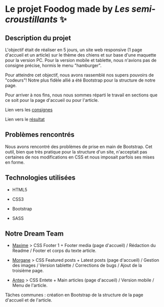 # Le projet Foodog made by *Les semi-croustillants* :sparkles:


## Description du projet

L'objectif était de réaliser en 5 jours, un site web responsive (1 page d'accueil et un article) sur le thème des chiens et sur base d'une maquette pour la version PC. Pour la version mobile et tablette, nous n'avions pas de consigne précise, hormis le menu "hamburger".

Pour atteindre cet objectif, nous avons rassemblé nos supers pouvoirs de "codeurs"! Notre plus fidèle allié a été Bootstrap pour la structure de notre page.

Pour arriver à nos fins, nous nous sommes réparti le travail en  sections que ce soit pour la page d'accueil ou pour l'article.

Lien vers les [consignes](https://github.com/becodeorg/LIE-Jepsen-2.14/tree/master/01-the-field/Foodog)

Lien vers le [résultat](https://maxime-cao.github.io/foodog/)

## Problèmes rencontrés

Nous avons rencontré des problèmes de prise en main de Bootstrap. Cet outil, bien que très pratique pour la structure d'un site, n'acceptait pas certaines de nos modifications en CSS et nous imposait parfois ses mises en forme.

## Technologies utilisées

* HTML5

* CSS3

* Bootstrap

* SASS

## Notre Dream Team

*  [Maxime](https://github.com/Maxime-Cao) > CSS Footer 1 + Footer media (page d'accueil) / Rédaction du Readme / Footer et corps du texte article.

*  [Morgane](https://github.com/MorganeBeCode) > CSS Featured posts + Latest posts (page d'accueil) / Gestion des images / Version tablette / Corrections de bugs / Ajout de la troisième page.

*  [Anteo](https://github.com/AnteoCapeqi) > CSS Entete + Main articles (page d'accueil) / Version mobile / Menu de l'article.

Tâches communes : création en Bootstrap de la structure de la page d'accueil et de l'article.